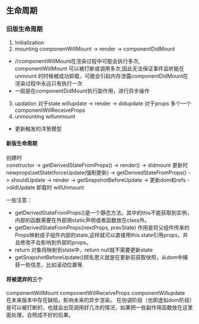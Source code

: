 ## 生命周期

### 旧版生命周期
1. Initialization
2. mounting 
    componentWillMount -> render -> componentDidMount
+ //componentWillMount在渲染过程中可能会执行多次,
componentWillMount 可以被打断或调用多次,因此无法保证事件监听能在 unmount 的时候被成功卸载，可能会引起内存泄露componentDidMount在渲染过程中永远只有执行一次
+ 一般是在componentDidMount执行副作用，进行异步操作
3. updation
    对于state  willupdate -> render -> didupdate
    对于props  多个一个componentWillReceiveProps
4. unmounting
    willunmount

+ 更新触发的洋葱模型


#### 新版生命周期
创建时  
constructor -> getDerivedStateFromProps() -> render() -> didmount
更新时
newprops\setState\forceUpdate(强制更新) -> getDerivedStateFromProps() -> shouldUpdate -> render -> getSnapshotBeforeUpdate -> 更新dom和refs ->didUpdate
卸载时
willUnmount

一些注意：
- getDerivedStateFromProps()是一个静态方法。其中的this不能获取到实例，内部的函数需要在外部用static声明或者函数放在class外。
- getDerivedStateFromProps(nextProps, prevState) 作用是将父组件传来的Props映射成子组件内部的state,这样就可以直接用this.state引用props，并且修改不会影响到外部的props。
- return 对象将映射到state中，return null就不需要更新state
- getSnapshotBeforeUpdate()顾名思义就是在更新前获取快照，从dom中捕获一些信息，比如滚动位置等.


#### 将被遗弃的三个
componentWillMount 
componentWillReceiveProps
componentWillupdate     
在未来版本中存在缺陷，影响未来的异步渲染。
在协调阶段（也即虚拟dom阶段）是可以被打断的，也就会出现调用好几次的情况，如果把一些副作用函数放在这里面处理，会照成不好的后果。